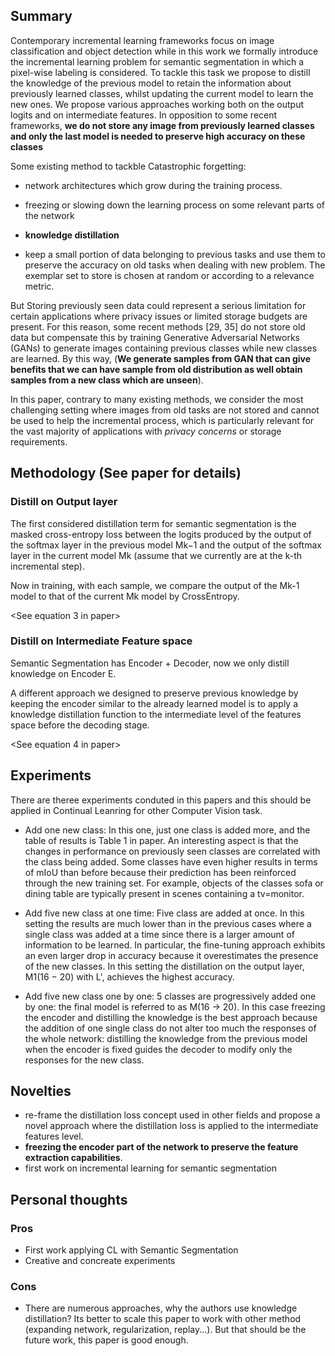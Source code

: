 ## Summary
Contemporary
incremental learning frameworks focus on image classification and object detection while in this work we formally introduce the incremental learning problem for semantic segmentation in which a pixel-wise labeling is considered. To
tackle this task we propose to distill the knowledge of the
previous model to retain the information about previously
learned classes, whilst updating the current model to learn
the new ones. We propose various approaches working both
on the output logits and on intermediate features. In opposition to some recent frameworks, **we do not store any image from previously learned classes and only the last model
is needed to preserve high accuracy on these classes**

Some existing method to tackble Catastrophic forgetting:

- network architectures which grow during the training process.

- freezing or slowing down
the learning process on some relevant parts of the network

- **knowledge distillation**

-  keep a small portion of data belonging to
previous tasks and use them to preserve the accuracy on old
tasks when dealing with new problem. The exemplar set to store is chosen at random or according
to a relevance metric.

But Storing previously seen data could represent a serious
limitation for certain applications where privacy issues or
limited storage budgets are present. For this reason, some
recent methods [29, 35] do not store old data but compensate this by training Generative Adversarial Networks
(GANs) to generate images containing previous classes
while new classes are learned. By this way, (**We generate samples from GAN that can give benefits that we can have sample from old distribution as well obtain samples from a new class which are unseen**).

In this paper, contrary to
many existing methods, we consider the most challenging
setting where images from old tasks are not stored and cannot be used to help the incremental process, which is particularly relevant for the vast majority of applications with
*privacy concerns* or storage requirements.

## Methodology (See paper for details)
### Distill on Output layer
The first considered distillation term for semantic
segmentation is the masked cross-entropy loss between the
logits produced by the output of the softmax layer in the
previous model Mk−1 and the output of the softmax layer
in the current model Mk (assume that we currently are at
the k-th incremental step).

Now in training, with each sample, we compare the output of the Mk-1 model to that of the current Mk model by CrossEntropy.

<See equation 3 in paper>
### Distill on Intermediate Feature space
Semantic Segmentation has Encoder + Decoder, now we only distill knowledge on Encoder E.

A different approach we designed to preserve previous
knowledge by keeping the encoder similar to the already
learned model is to apply a knowledge distillation function
to the intermediate level of the features space before the decoding stage. 

<See equation 4 in paper>

## Experiments
There are theree experiments conduted in this papers and this should be applied in Continual Leanring for other Computer Vision task.

- Add one new class: In this one, just one class is added more, and the table of results is Table 1 in paper. An interesting aspect is that the changes in performance
on previously seen classes are correlated with the class being added. Some classes have even higher results in terms
of mIoU than before because their prediction has been reinforced through the new training set. For example, objects
of the classes sofa or dining table are typically present in
scenes containing a tv=monitor.

- Add five new class at one time: Five class are added at once. In
this setting the results are much lower than in the previous
cases where a single class was added at a time since there
is a larger amount of information to be learned. In particular, the fine-tuning approach exhibits an even larger drop in
accuracy because it overestimates the presence of the new
classes. In this setting the
distillation on the output layer, M1(16 − 20) with L'<D>,
achieves the highest accuracy. 
  
- Add five new class one by one:  5 classes are progressively added one by one: the
final model is referred to as M(16 -> 20). In this case freezing the encoder and distilling the knowledge is the best approach because the addition of one single class do not alter too much the responses of the whole
network: distilling the knowledge from the previous model
when the encoder is fixed guides the decoder to modify only
the responses for the new class.
## Novelties 
- re-frame the distillation loss concept used in
other fields and propose a novel approach where the distillation loss is applied to the intermediate features level.
- **freezing the encoder part of the network to preserve the feature extraction capabilities**.
- first
work on incremental learning for semantic segmentation
## Personal thoughts
### Pros
- First work applying CL with Semantic Segmentation
- Creative and concreate experiments
### Cons
- There are numerous approaches, why the authors use knowledge distillation? Its better to scale this paper to work with other method (expanding network, regularization, replay...). But that should be the future work, this paper is good enough.
